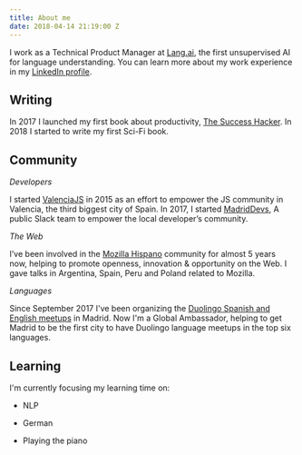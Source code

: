 ```yaml
---
title: About me
date: 2018-04-14 21:19:00 Z
---
```


I work as a Technical Product Manager at [Lang.ai](https://lang.ai), the first unsupervised AI for language understanding. You can learn more about my work experience in my [LinkedIn profile](https://www.linkedin.com/in/fjaguero/).

## Writing

In 2017 I launched my first book about productivity, [The Success Hacker](https://thesuccesshacker.es/). In 2018 I started to write my first Sci-Fi book.

## Community

*Developers*

I started [ValenciaJS](https://medium.com/the-web-is-the-platform/introducing-valenciajs-1a73d39a9c94) in 2015 as an effort to empower the JS community in Valencia, the third biggest city of Spain. In 2017, I started [MadridDevs](https://medium.com/@fjaguero/introducing-madrid-devs-2712c6c38e3c), A public Slack team to empower the local developer’s community.

*The Web*

I’ve been involved in the [Mozilla Hispano](https://www.mozilla-hispano.org/documentacion/Usuario:Fjaguero) community for almost 5 years now, helping to promote openness, innovation & opportunity on the Web. I gave talks in Argentina, Spain, Peru and Poland related to Mozilla.

*Languages*

Since September 2017 I've been organizing the [Duolingo Spanish and English meetups](http://events.duolingo.com/madrid/) in Madrid. Now I'm a Global Ambassador, helping to get Madrid to be the first city to have Duolingo language meetups in the top six languages.

## Learning

I'm currently focusing my learning time on:

* NLP

* German

* Playing the piano